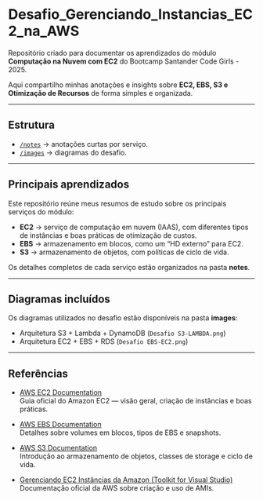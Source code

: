 # Desafio_Gerenciando_Instancias_EC2_na_AWS

Repositório criado para documentar os aprendizados do módulo **Computação na Nuvem com EC2** do Bootcamp Santander Code Girls - 2025.

Aqui compartilho minhas anotações e insights sobre **EC2, EBS, S3 e Otimização de Recursos** de forma simples e organizada.

---

## Estrutura
- [`/notes`](./notes) → anotações curtas por serviço.
- [`/images`](./images) → diagramas do desafio.

---

## Principais aprendizados

Este repositório reúne meus resumos de estudo sobre os principais serviços do módulo:

- **EC2** → serviço de computação em nuvem (IAAS), com diferentes tipos de instâncias e boas práticas de otimização de custos.  
- **EBS** → armazenamento em blocos, como um “HD externo” para EC2.  
- **S3** → armazenamento de objetos, com políticas de ciclo de vida.  

Os detalhes completos de cada serviço estão organizados na pasta **notes**.

---

## Diagramas incluídos
Os diagramas utilizados no desafio estão disponíveis na pasta **images**:

- Arquitetura S3 + Lambda + DynamoDB (`Desafio S3-LAMBDA.png`)
- Arquitetura EC2 + EBS + RDS (`Desafio EBS-EC2.png`)

---

## Referências

- [AWS EC2 Documentation](https://docs.aws.amazon.com/ec2/)  
  Guia oficial do Amazon EC2 — visão geral, criação de instâncias e boas práticas.

- [AWS EBS Documentation](https://docs.aws.amazon.com/ebs/)  
  Detalhes sobre volumes em blocos, tipos de EBS e snapshots.

- [AWS S3 Documentation](https://aws.amazon.com/s3/)  
  Introdução ao armazenamento de objetos, classes de storage e ciclo de vida.

- [Gerenciando EC2 Instâncias da Amazon (Toolkit for Visual Studio)](https://docs.aws.amazon.com/pt_br/toolkit-for-visual-studio/latest/user-guide/tkv-ec2-ami.html)  
  Documentação oficial da AWS sobre criação e uso de AMIs.
